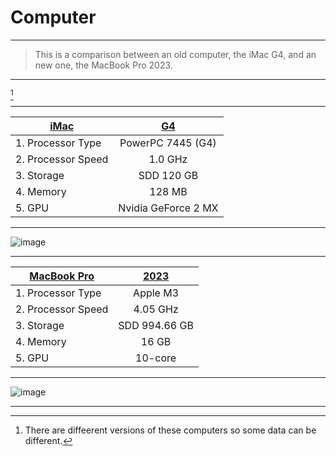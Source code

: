 # Computer

***********

> This is a comparison between an old computer, the iMac G4, and an new one, the MacBook Pro 2023.

-------

[^1]

_______________

| [**iMac**](https://en.wikipedia.org/wiki/IMac_G4)          | [__G4__](https://en.wikipedia.org/wiki/IMac_G4)            |                      
| ------------- |:-------------:|                       
| 1. Processor Type      | PowerPC 7445 (G4) |           
| 2. Processor Speed      | 1.0 GHz      |                
| 3. Storage | SDD 120 GB|                                
| 4. Memory | 128 MB      |                               
| 5. GPU | Nvidia GeForce 2 MX      |   

****************

![image](https://github.com/RiyadSaid/Computer/assets/156184703/70d1ea2c-9a39-450c-8dcd-987a81b8d227)

-------------------

| [__MacBook Pro__](https://support.apple.com/kb/SP889)          | [**2023**](https://support.apple.com/kb/SP889)            |
 | ------------- |:-------------:|
  | 1. Processor Type      | Apple M3 |
  | 2. Processor Speed      | 4.05 GHz      |
   | 3. Storage | SDD 994.66 GB|
   | 4. Memory | 16 GB|
   | 5. GPU | 10-core      |

   ___________________

![image](https://github.com/RiyadSaid/Computer/assets/156184703/72b93788-29bb-4950-89e7-15124e5ede86)

*******************

[^1]: There are diffeerent versions of these computers so some data can be different.
